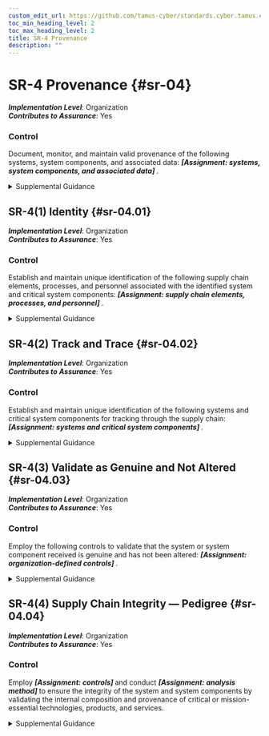 ```yaml
---
custom_edit_url: https://github.com/tamus-cyber/standards.cyber.tamus.edu/tree/main/static/content/tamus.edu/TAMUS_profile.xml
toc_min_heading_level: 2
toc_max_heading_level: 2
title: SR-4 Provenance
description: ""
---
```


# SR-4 Provenance {#sr-04}

_**Implementation Level**_: Organization\
_**Contributes to Assurance**_: Yes

### Control

Document, monitor, and maintain valid provenance of the following systems, system components, and associated data: <strong> <em>[Assignment: systems, system components, and associated data]</em> </strong>.

<details>
  <summary>Supplemental Guidance</summary>

Every system and system component has a point of origin and may be changed throughout its existence. Provenance is the chronology of the origin, development, ownership, location, and changes to a system or system component and associated data. It may also include personnel and processes used to interact with or make modifications to the system, component, or associated data. Organizations consider developing procedures (see <a xmlns="http://csrc.nist.gov/ns/oscal/1.0" href="#sr-1">SR-1</a> ) for allocating responsibilities for the creation, maintenance, and monitoring of provenance for systems and system components; transferring provenance documentation and responsibility between organizations; and preventing and monitoring for unauthorized changes to the provenance records. Organizations have methods to document, monitor, and maintain valid provenance baselines for systems, system components, and related data. These actions help track, assess, and document any changes to the provenance, including changes in supply chain elements or configuration, and help ensure non-repudiation of provenance information and the provenance change records. Provenance considerations are addressed throughout the system development life cycle and incorporated into contracts and other arrangements, as appropriate.

</details>

## SR-4(1) Identity {#sr-04.01}

_**Implementation Level**_: Organization\
_**Contributes to Assurance**_: Yes

### Control

Establish and maintain unique identification of the following supply chain elements, processes, and personnel associated with the identified system and critical system components: <strong> <em>[Assignment: supply chain elements, processes, and personnel]</em> </strong>.

<details>
  <summary>Supplemental Guidance</summary>

Knowing who and what is in the supply chains of organizations is critical to gaining visibility into supply chain activities. Visibility into supply chain activities is also important for monitoring and identifying high-risk events and activities. Without reasonable visibility into supply chains elements, processes, and personnel, it is very difficult for organizations to understand and manage risk and reduce their susceptibility to adverse events. Supply chain elements include organizations, entities, or tools used for the research and development, design, manufacturing, acquisition, delivery, integration, operations, maintenance, and disposal of systems and system components. Supply chain processes include development processes for hardware, software, and firmware; shipping and handling procedures; configuration management tools, techniques, and measures to maintain provenance; personnel and physical security programs; or other programs, processes, or procedures associated with the production and distribution of supply chain elements. Supply chain personnel are individuals with specific roles and responsibilities related to the secure the research and development, design, manufacturing, acquisition, delivery, integration, operations and maintenance, and disposal of a system or system component. Identification methods are sufficient to support an investigation in case of a supply chain change (e.g. if a supply company is purchased), compromise, or event.

</details>

## SR-4(2) Track and Trace {#sr-04.02}

_**Implementation Level**_: Organization\
_**Contributes to Assurance**_: Yes

### Control

Establish and maintain unique identification of the following systems and critical system components for tracking through the supply chain: <strong> <em>[Assignment: systems and critical system components]</em> </strong>.

<details>
  <summary>Supplemental Guidance</summary>

Tracking the unique identification of systems and system components during development and transport activities provides a foundational identity structure for the establishment and maintenance of provenance. For example, system components may be labeled using serial numbers or tagged using radio-frequency identification tags. Labels and tags can help provide better visibility into the provenance of a system or system component. A system or system component may have more than one unique identifier. Identification methods are sufficient to support a forensic investigation after a supply chain compromise or event.

</details>

## SR-4(3) Validate as Genuine and Not Altered {#sr-04.03}

_**Implementation Level**_: Organization\
_**Contributes to Assurance**_: Yes

### Control

Employ the following controls to validate that the system or system component received is genuine and has not been altered: <strong> <em>[Assignment: organization-defined controls]</em> </strong>.

<details>
  <summary>Supplemental Guidance</summary>

For many systems and system components, especially hardware, there are technical means to determine if the items are genuine or have been altered, including optical and nanotechnology tagging, physically unclonable functions, side-channel analysis, cryptographic hash verifications or digital signatures, and visible anti-tamper labels or stickers. Controls can also include monitoring for out of specification performance, which can be an indicator of tampering or counterfeits. Organizations may leverage supplier and contractor processes for validating that a system or component is genuine and has not been altered and for replacing a suspect system or component. Some indications of tampering may be visible and addressable before accepting delivery, such as inconsistent packaging, broken seals, and incorrect labels. When a system or system component is suspected of being altered or counterfeit, the supplier, contractor, or original equipment manufacturer may be able to replace the item or provide a forensic capability to determine the origin of the counterfeit or altered item. Organizations can provide training to personnel on how to identify suspicious system or component deliveries.

</details>

## SR-4(4) Supply Chain Integrity — Pedigree {#sr-04.04}

_**Implementation Level**_: Organization\
_**Contributes to Assurance**_: Yes

### Control

Employ <strong> <em>[Assignment: controls]</em> </strong> and conduct <strong> <em>[Assignment: analysis method]</em> </strong> to ensure the integrity of the system and system components by validating the internal composition and provenance of critical or mission-essential technologies, products, and services.

<details>
  <summary>Supplemental Guidance</summary>

Authoritative information regarding the internal composition of system components and the provenance of technology, products, and services provides a strong basis for trust. The validation of the internal composition and provenance of technologies, products, and services is referred to as the pedigree. For microelectronics, this includes material composition of components. For software this includes the composition of open-source and proprietary code, including the version of the component at a given point in time. Pedigrees increase the assurance that the claims suppliers assert about the internal composition and provenance of the products, services, and technologies they provide are valid. The validation of the internal composition and provenance can be achieved by various evidentiary artifacts or records that manufacturers and suppliers produce during the research and development, design, manufacturing, acquisition, delivery, integration, operations and maintenance, and disposal of technology, products, and services. Evidentiary artifacts include, but are not limited to, software identification (SWID) tags, software component inventory, the manufacturers’ declarations of platform attributes (e.g., serial numbers, hardware component inventory), and measurements (e.g., firmware hashes) that are tightly bound to the hardware itself.

</details>

